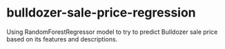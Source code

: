 # bulldozer-sale-price-regression
Using RandomForestRegressor model to try to predict Bulldozer sale price based on its features and descriptions.
